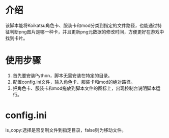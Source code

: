 # 介绍

该脚本能将Koikatsu角色卡、服装卡和mod分类到指定的文件路径，也能通过特征判断png图片是哪一种卡，并且更新png元数据的修改时间，方便更好在游戏中找到卡片。

# 使用步骤

1. 首先要安装Python，脚本无需安装在特定的目录。
2. 配置config.ini文件，输入角色卡、服装卡和mod的绝对路径。
3. 把角色卡、服装卡和mod拖放到脚本文件的图标上，出现控制台说明脚本运行。

# config.ini

is_copy:选择是否复制文件到指定目录，false则为移动文件。

